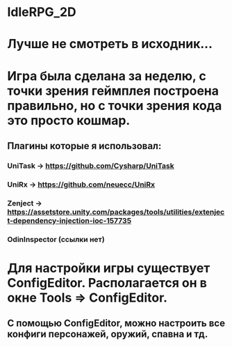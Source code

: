 # IdleRPG_2D
# Лучше не смотреть в исходник...

# Игра была сделана за неделю, с точки зрения геймплея построена правильно, но с точки зрения кода это просто кошмар.


## Плагины которые я использовал:
### UniTask -> https://github.com/Cysharp/UniTask
### UniRx -> https://github.com/neuecc/UniRx
### Zenject -> https://assetstore.unity.com/packages/tools/utilities/extenject-dependency-injection-ioc-157735
### OdinInspector (ссылки нет)

# Для настройки игры существует ConfigEditor. Располагается он в окне Tools => ConfigEditor.

## С помощью ConfigEditor, можно настроить все конфиги персонажей, оружий, спавна и тд.